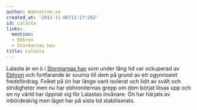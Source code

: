 ```yaml
---
author: Wahnstrom.se
created_at: '2011-11-06T12:17:26Z'
id: Lalasta
links:
  mention:
  - Ebhron
  - Stormarnas hav
title: Lalasta
---
```


Lalasta är en ö i [Stormarnas hav] som under lång tid var ockuperad av [Ebhron] och fortfarande är
svurna till dem på grund av ett ogynnsamt fredsfördrag. Folket på ön har länge varit isolerat och
lidit av svält och stridigheter men nu har ebhroniternas grepp om dem börjat lösas upp och en ny
värld har öppnat sig för Lalastas invånare. Ön har härjats av inbördeskrig men läget har på sista
tid stabiliserats.

  [Stormarnas hav]: Stormarnas_hav
  [Ebhron]: Ebhron